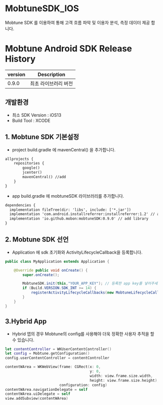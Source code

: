 # MobtuneSDK_IOS

Mobtune SDK 를 이용하여 통해 고객 흐름 파악 및 이용자 분석, 측정 데이터 제공 합니다.

# Mobtune Android SDK Release History
 |version|Description|
|---|:---:|
|0.9.0|최초 라이브러리 버전|

## 개발환경
- 최소 SDK Version : iOS13
- Build Tool : XCODE 

## 1. Mobtune SDK 기본설정

- project build.gradle 에 mavenCentral() 을 추가합니다.

```XML
allprojects {
    repositories {
        google()
        jcenter()
        mavenCentral() //add
    }
}
```

- app build.gradle 에 mobtuneSDK 라이브러리를 추가합니다.
```XML
dependencies {
  implementation fileTree(dir: 'libs', include: ['*.jar'])
  implementation 'com.android.installreferrer:installreferrer:1.2' // add library
  implementation 'io.github.mobon:mobtuneSDK:0.9.0' // add library
}
```


## 2. Mobtune SDK 선언
 - Application 에 sdk 초기화와 ActivityLifecycleCallback을 등록합니다.

```java
public class MyApplication extends Application {

    @Override public void onCreate() {
        super.onCreate();

        MobtuneSDK.init(this,"YOUR_APP_KEY"); // 등록한 app key를 넣어주세요.
        if (Build.VERSION.SDK_INT >= 14) {
            registerActivityLifecycleCallbacks(new MobtuneLifecycleCallbacks());
        }
    }
}

```

## 3.Hybrid App
 - Hybrid 앱의 경우 Mobtune의 config를 사용해야 더욱 정확한 사용자 추적을 할 수 있습니다.
 
 ```swift
 let contentController = WKUserContentController()
 let config = Mobtune.getConfiguration()
 config.userContentController = contentController
 
 contentWArea = WKWebView(frame: CGRect(x: 0,
                                        y: 0,
                                        width: view.frame.size.width,
                                        height: view.frame.size.height),
                          configuration: config)
 contentWArea.navigationDelegate = self
 contentWArea.uiDelegate = self
 view.addSubview(contentWArea)
```
